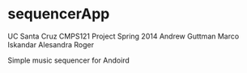 sequencerApp
============
UC Santa Cruz CMPS121 Project Spring 2014
Andrew Guttman
Marco Iskandar
Alesandra Roger

Simple music sequencer for Andoird
